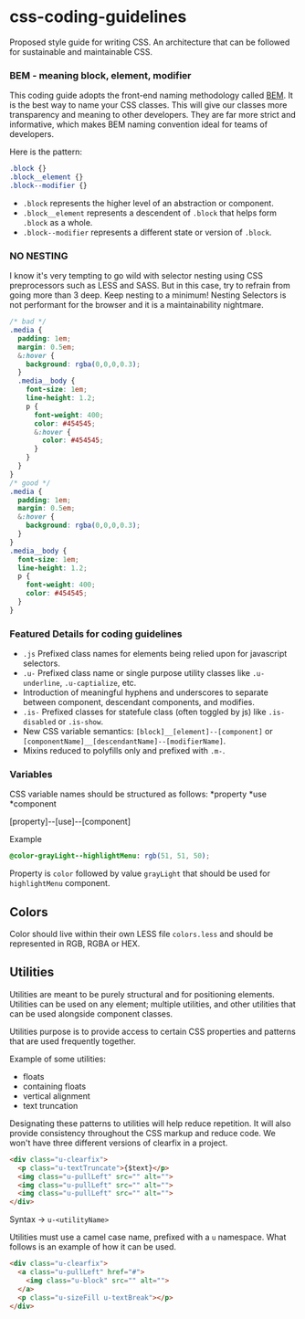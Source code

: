 # css-coding-guidelines
Proposed style guide for writing CSS.  An architecture that can be followed for sustainable and maintainable CSS.

### BEM - meaning block, element, modifier
This coding guide adopts the front-end naming methodology called [BEM](https://en.bem.info/).  It is the best 
way to name your CSS classes. This will give our classes more transparency and meaning to other developers.  They
are far more strict and informative, which makes BEM naming convention ideal for teams of developers.

Here is the pattern:
```css
.block {}
.block__element {}
.block--modifier {}
```

* ```.block``` represents the higher level of an abstraction or component.
* ```.block__element``` represents a descendent of ```.block``` that helps form ```.block``` as a whole.
* ```.block--modifier``` represents a different state or version of ```.block```.

### NO NESTING
I know it's very tempting to go wild with selector nesting using CSS preprocessors such as LESS and SASS.  But in
this case, try to refrain from going more than 3 deep.  Keep nesting to a minimum!  Nesting Selectors is not
performant for the browser and it is a maintainability nightmare.

```css
/* bad */
.media {
  padding: 1em;
  margin: 0.5em;
  &:hover {
    background: rgba(0,0,0,0.3);
  }
  .media__body {
    font-size: 1em;
    line-height: 1.2;
    p {
      font-weight: 400;
      color: #454545;
      &:hover {
        color: #454545;
      }
    }
  }
}
/* good */
.media {
  padding: 1em;
  margin: 0.5em;
  &:hover {
    background: rgba(0,0,0,0.3);
  }
}
.media__body {
  font-size: 1em;
  line-height: 1.2;
  p {
    font-weight: 400;
    color: #454545;
  }
}
```

### Featured Details for coding guidelines
* ```.js``` Prefixed class names for elements being relied upon for javascript selectors.
* ```.u-``` Prefixed class name or single purpose utility classes like ```.u-underline```, ```.u-captialize```, etc.
* Introduction of meaningful hyphens and underscores to separate between component, descendant components, and modifies.
* ```.is-``` Prefixed classes for statefule class (often toggled by js) like ```.is-disabled``` or ```.is-show```.
* New CSS variable semantics: ```[block]__[element]--[component]``` or ```[componentName]__[descendantName]--[modifierName]```.
* Mixins reduced to polyfills only and prefixed with ```.m-```.


### Variables

CSS variable names should be structured as follows:
*property
*use
*component

[property]--[use]--[component]

Example
```css
@color-grayLight--highlightMenu: rgb(51, 51, 50);
```

Property is ```color``` followed by value ```grayLight``` that should be used for ```highlightMenu``` component.

## Colors
Color should live within their own LESS file ```colors.less``` and should be represented in RGB, RGBA or HEX.  

## Utilities

Utilities are meant to be purely structural and for positioning elements. Utilities can be used on any element;
multiple utilities, and other utilities that can be used alongside component classes.

Utilities purpose is to provide access to certain CSS properties and patterns that are used frequently together.

Example of some utilities:
* floats
* containing floats
* vertical alignment
* text truncation

Designating these patterns to utilities will help reduce repetition.  It will also provide consistency throughout 
the CSS markup and reduce code.  We won't have three different versions of clearfix in a project.

``` html
<div class="u-clearfix">
  <p class="u-textTruncate">{$text}</p>
  <img class="u-pullLeft" src="" alt="">
  <img class="u-pullLeft" src="" alt="">
  <img class="u-pullLeft" src="" alt="">
</div>
```

Syntax -> ```u-<utilityName>```

Utilities must use a camel case name, prefixed with a ```u``` namespace.  What follows is an example of how it can be used.

``` html
<div class="u-clearfix">
  <a class="u-pullLeft" href="#">
    <img class="u-block" src="" alt="">
  </a>
  <p class="u-sizeFill u-textBreak"></p>
</div>
```







